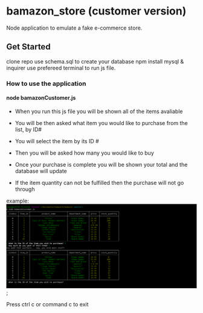 # bamazon_store (customer version)
Node application to emulate a fake e-commerce store.

## Get Started
clone repo
use schema.sql to create your database
npm install mysql & inquirer
use prefereed terminal to run js file.

### How to use the application

#### node bamazonCustomer.js
- When you run this js file you will be shown all of the items avaliable

- You will be then asked what item you would like to purchase from the list, by ID#

- You will select the item by its ID #

- Then you will be asked how many you would like to buy

- Once your purchase is complete you will be shown your total and the database will update

- If the item quantity can not be fulfilled then the purchase will not go through

example: ![](images/screenshot.png);

Press ctrl c or command c to exit